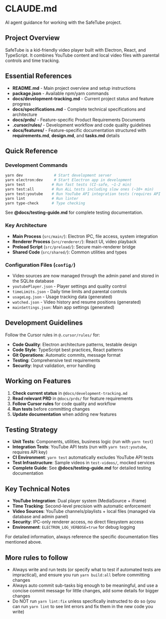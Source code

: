 # CLAUDE.md

AI agent guidance for working with the SafeTube project.

## Project Overview

SafeTube is a kid-friendly video player built with Electron, React, and TypeScript. It combines YouTube content and local video files with parental controls and time tracking.

## Essential References

- **README.md** - Main project overview and setup instructions
- **package.json** - Available npm/yarn commands
- **docs/development-tracking.md** - Current project status and feature progress
- **docs/specifications.md** - Complete technical specifications and architecture
- **docs/prds/** - Feature-specific Product Requirements Documents
- **.cursor/rules/** - Development workflow and code quality guidelines
- **docs/features/** - Feature-specific documentation structured with **requirements.md**, **design.md**, and **tasks.md** details

## Quick Reference

### Development Commands
```bash
yarn dev              # Start development server
yarn electron:dev     # Start Electron app in development
yarn test            # Run fast tests (CI-safe, ~1-2 min)
yarn test:all        # Run ALL tests including slow ones (~10+ min)
yarn test:youtube    # Run YouTube API integration tests (requires API key)
yarn lint            # Run linter
yarn type-check      # Type checking
```

See **@docs/testing-guide.md** for complete testing documentation.

### Key Architecture
- **Main Process** (`src/main/`): Electron IPC, file access, system integration
- **Renderer Process** (`src/renderer/`): React UI, video playback
- **Preload Script** (`src/preload/`): Secure main-renderer bridge
- **Shared Code** (`src/shared/`): Common utilities and types

### Configuration Files (`config/`)
- Video sources are now managed through the admin panel and stored in the SQLite database
- `youtubePlayer.json` - Player settings and quality control
- `timeLimits.json` - Daily time limits and parental controls
- `usageLog.json` - Usage tracking data (generated)
- `watched.json` - Video history and resume positions (generated)
- `mainSettings.json`: Main app settings (generated)

## Development Guidelines

Follow the Cursor rules in `@.cursor/rules/` for:
- **Code Quality**: Electron architecture patterns, testable design
- **Code Style**: TypeScript best practices, React patterns
- **Git Operations**: Automatic commits, message format
- **Testing**: Comprehensive test requirements
- **Security**: Input validation, error handling

## Working on Features

1. **Check current status** in `@docs/development-tracking.md`
2. **Read relevant PRD** in `@docs/prds/` for feature requirements
3. **Follow Cursor rules** for code quality and workflow
4. **Run tests** before committing changes
5. **Update documentation** when adding new features

## Testing Strategy

- **Unit Tests**: Components, utilities, business logic (run with `yarn test`)
- **Integration Tests**: YouTube API tests (run with `yarn test:youtube`, requires API key)
- **CI Environment**: `yarn test` automatically excludes YouTube API tests
- **Test Infrastructure**: Sample videos in `test-videos/`, mocked services
- **Complete Guide**: See **@docs/testing-guide.md** for detailed testing documentation

## Key Technical Notes

- **YouTube Integration**: Dual player system (MediaSource + iframe)
- **Time Tracking**: Second-level precision with automatic enforcement
- **Video Sources**: YouTube channels/playlists + local files (managed via database and admin panel)
- **Security**: IPC-only renderer access, no direct filesystem access
- **Environment**: `ELECTRON_LOG_VERBOSE=true` for debug logging

For detailed information, always reference the specific documentation files mentioned above.

## More rules to follow

- Always write and run tests (or specify what to test if automated tests are impractical), and ensure you run `yarn build:all` before committing changes
- Always auto commit sub-tasks big enough to be meaningful, and use a concise commit message for little changes, add some details for bigger changes
- Do NOT run `yarn lint:fix` unless specifically instructed to do so (you can run `yarn lint` to see lint errors and fix them in the new code you write)